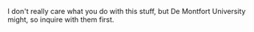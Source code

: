 I don't really care what you do with this stuff, but De Montfort University might, so inquire with them first.
